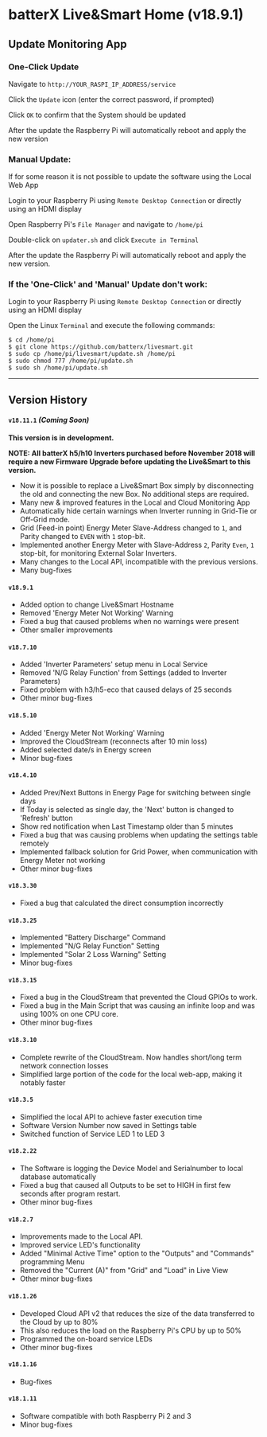 # batterX Live&Smart Home (v18.9.1)

## Update Monitoring App

### One-Click Update

Navigate to `http://YOUR_RASPI_IP_ADDRESS/service`

Click the `Update` icon (enter the correct password, if prompted)

Click `OK` to confirm that the System should be updated

After the update the Raspberry Pi will automatically reboot and apply the new version

### Manual Update:

If for some reason it is not possible to update the software using the Local Web App

Login to your Raspberry Pi using `Remote Desktop Connection` or directly using an HDMI display

Open Raspberry Pi's `File Manager` and navigate to `/home/pi`

Double-click on `updater.sh` and click `Execute in Terminal`

After the update the Raspberry Pi will automatically reboot and apply the new version.

### If the 'One-Click' and 'Manual' Update don't work:

Login to your Raspberry Pi using `Remote Desktop Connection` or directly using an HDMI display

Open the Linux `Terminal` and execute the following commands:
```
$ cd /home/pi
$ git clone https://github.com/batterx/livesmart.git
$ sudo cp /home/pi/livesmart/update.sh /home/pi
$ sudo chmod 777 /home/pi/update.sh
$ sudo sh /home/pi/update.sh
```

---

## Version History

#### `v18.11.1` *(Coming Soon)*

**This version is in development.**

**NOTE: All batterX h5/h10 Inverters purchased before November 2018 will require a new Firmware Upgrade before updating the Live&Smart to this version.**

- Now it is possible to replace a Live&Smart Box simply by disconnecting the old and connecting the new Box. No additional steps are required.
- Many new & improved features in the Local and Cloud Monitoring App
- Automatically hide certain warnings when Inverter running in Grid-Tie or Off-Grid mode.
- Grid (Feed-in point) Energy Meter Slave-Address changed to `1`, and Parity changed to `EVEN` with `1` stop-bit.
- Implemented another Energy Meter with Slave-Address `2`, Parity `Even`, `1` stop-bit, for monitoring External Solar Inverters.
- Many changes to the Local API, incompatible with the previous versions.
- Many bug-fixes

#### `v18.9.1`
- Added option to change Live&Smart Hostname
- Removed 'Energy Meter Not Working' Warning
- Fixed a bug that caused problems when no warnings were present
- Other smaller improvements

#### `v18.7.10`
- Added 'Inverter Parameters' setup menu in Local Service
- Removed 'N/G Relay Function' from Settings (added to Inverter Parameters)
- Fixed problem with h3/h5-eco that caused delays of 25 seconds
- Other minor bug-fixes

#### `v18.5.10`
- Added 'Energy Meter Not Working' Warning
- Improved the CloudStream (reconnects after 10 min loss)
- Added selected date/s in Energy screen
- Minor bug-fixes

#### `v18.4.10`
- Added Prev/Next Buttons in Energy Page for switching between single days
- If Today is selected as single day, the 'Next' button is changed to 'Refresh' button
- Show red notification when Last Timestamp older than 5 minutes
- Fixed a bug that was causing problems when updating the settings table remotely
- Implemented fallback solution for Grid Power, when communication with Energy Meter not working
- Other minor bug-fixes

#### `v18.3.30`
- Fixed a bug that calculated the direct consumption incorrectly

#### `v18.3.25`
- Implemented "Battery Discharge" Command
- Implemented "N/G Relay Function" Setting
- Implemented "Solar 2 Loss Warning" Setting
- Minor bug-fixes

#### `v18.3.15`
- Fixed a bug in the CloudStream that prevented the Cloud GPIOs to work.
- Fixed a bug in the Main Script that was causing an infinite loop and was using 100% on one CPU core.
- Other minor bug-fixes

#### `v18.3.10`
- Complete rewrite of the CloudStream. Now handles short/long term network connection losses
- Simplified large portion of the code for the local web-app, making it notably faster

#### `v18.3.5`
- Simplified the local API to achieve faster execution time
- Software Version Number now saved in Settings table
- Switched function of Service LED 1 to LED 3

#### `v18.2.22`
- The Software is logging the Device Model and Serialnumber to local database automatically
- Fixed a bug that caused all Outputs to be set to HIGH in first few seconds after program restart.
- Other minor bug-fixes

#### `v18.2.7`
- Improvements made to the Local API.
- Improved service LED's functionality
- Added "Minimal Active Time" option to the "Outputs" and "Commands" programming Menu
- Removed the "Current (A)" from "Grid" and "Load" in Live View
- Other minor bug-fixes

#### `v18.1.26`
- Developed Cloud API v2 that reduces the size of the data transferred to the Cloud by up to 80%
- This also reduces the load on the Raspberry Pi's CPU by up to 50%
- Programmed the on-board service LEDs
- Other minor bug-fixes

#### `v18.1.16`
- Bug-fixes

#### `v18.1.11`
- Software compatible with both Raspberry Pi 2 and 3
- Minor bug-fixes
